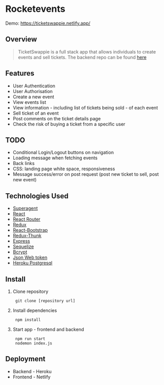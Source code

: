 # Rocketevents
Demo: https://ticketswappie.netlify.app/

## Overview

>TicketSwappie is a full stack app that allows individuals to create events and sell tickets. The backend repo can be found [here](https://github.com/luisanegri/ticketswappie-server)

## Features

* User Authentication
* User Authorisation
* Create a new event
* View events list
* View information - including list of tickets being sold - of each event
* Sell ticket of an event
* Post comments on the ticket details page
* Check the risk of buying a ticket from a specific user

## TODO

* Conditional Login/Logout buttons on navigation
* Loading message when fetching events
* Back links
* CSS: landing page white space, responsiveness  
* Message success/error on post request (post new ticket to sell, post new event)

## Technologies Used

* [Superagent](https://visionmedia.github.io/superagent/)
* [React](https://reactjs.org/)
* [React Router](https://reacttraining.com/react-router/web/guides/quick-start)
* [Redux](https://redux.js.org/)
* [React-Bootstrap](https://react-bootstrap.github.io/)
* [Redux-Thunk](https://github.com/reduxjs/redux-thunk)
* [Express](https://expressjs.com/)
* [Sequelize](https://sequelize.org/)
* [Bcrypt](https://www.npmjs.com/package/bcrypt)
* [Json Web token](https://www.npmjs.com/package/jsonwebtoken)
* [Heroku Postgresql](https://elements.heroku.com/addons/heroku-postgresql)


## Install

1. Clone repository

        git clone [repository url]
        
2. Install dependencies

        npm install
        
3. Start app - frontend and backend

        npm run start 
        nodemon index.js
        
## Deployment

* Backend - Heroku
* Frontend - Netlify
